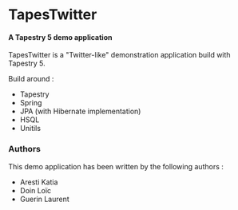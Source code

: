 TapesTwitter
============

#### A Tapestry 5 demo application ####


TapesTwitter is a "Twitter-like" demonstration application build with Tapestry 
5.

Build around :

* Tapestry
* Spring
* JPA (with Hibernate implementation)
* HSQL
* Unitils
 
### Authors ###

This demo application has been written by the following authors :

* Aresti Katia
* Doin Loïc
* Guerin Laurent
